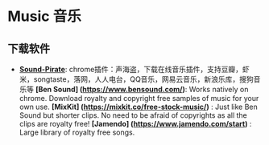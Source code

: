 # Music 音乐

## 下载软件

- **[Sound-Pirate](https://github.com/seekerlee/Sound-Pirate)**: chrome插件：声海盗，下载在线音乐插件，支持豆瓣，虾米，songtaste，落网，人人电台，QQ音乐，网易云音乐，新浪乐库，搜狗音乐等
**[Ben Sound] (https://www.bensound.com/)**: Works natively on chrome. Download royalty and copyright free samples of music for your own use.
**[MixKit] (https://mixkit.co/free-stock-music/)** : Just like Ben Sound but shorter clips. No need to be afraid of copyrights as all the clips are royalty free!
**[Jamendo] (https://www.jamendo.com/start)** : Large library of  royalty free songs.
